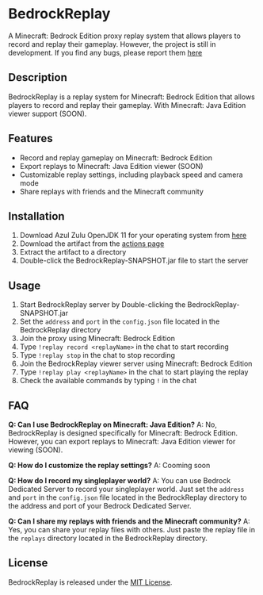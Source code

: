 # BedrockReplay
A Minecraft: Bedrock Edition proxy replay system that allows players to record and replay their gameplay.
However, the project is still in development. If you find any bugs, please report them [here](https://github.com/brokiem/BedrockReplay/issues)

## Description
BedrockReplay is a replay system for Minecraft: Bedrock Edition that allows players to record and replay their gameplay. With Minecraft: Java Edition viewer support (SOON).

## Features
- Record and replay gameplay on Minecraft: Bedrock Edition
- Export replays to Minecraft: Java Edition viewer (SOON)
- Customizable replay settings, including playback speed and camera mode
- Share replays with friends and the Minecraft community

## Installation
1. Download Azul Zulu OpenJDK 11 for your operating system from [here](https://www.azul.com/downloads/zulu-community/?version=java-17-lts&package=jdk)
2. Download the artifact from the [actions page](https://github.com/brokiem/BedrockReplay/actions)
3. Extract the artifact to a directory
4. Double-click the BedrockReplay-SNAPSHOT.jar file to start the server

## Usage
1. Start BedrockReplay server by Double-clicking the BedrockReplay-SNAPSHOT.jar
2. Set the `address` and `port` in the `config.json` file located in the BedrockReplay directory
3. Join the proxy using Minecraft: Bedrock Edition
4. Type `!replay record <replayName>` in the chat to start recording
5. Type `!replay stop` in the chat to stop recording
6. Join the BedrockReplay viewer server using Minecraft: Bedrock Edition
7. Type `!replay play <replayName>` in the chat to start playing the replay
8. Check the available commands by typing `!` in the chat

## FAQ
**Q: Can I use BedrockReplay on Minecraft: Java Edition?**
A: No, BedrockReplay is designed specifically for Minecraft: Bedrock Edition. However, you can export replays to Minecraft: Java Edition viewer for viewing (SOON).

**Q: How do I customize the replay settings?**
A: Cooming soon

**Q: How do I record my singleplayer world?**
A: You can use Bedrock Dedicated Server to record your singleplayer world. Just set the `address` and `port` in the `config.json` file located in the BedrockReplay directory to the address and port of your Bedrock Dedicated Server.

**Q: Can I share my replays with friends and the Minecraft community?**
A: Yes, you can share your replay files with others. Just paste the replay file in the `replays` directory located in the BedrockReplay directory.

## License
BedrockReplay is released under the [MIT License](https://opensource.org/licenses/MIT).
